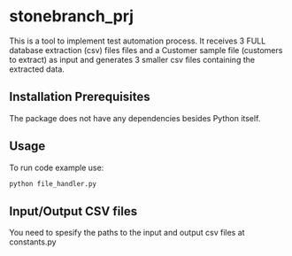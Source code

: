# stonebranch_prj

This is a tool to implement test automation process. It receives 3 FULL database extraction (csv) files files and a Customer sample file (customers to extract) as input and generates 3 smaller csv files containing the extracted data.

## Installation Prerequisites

The package does not have any dependencies besides Python itself.

## Usage

To run code example use: 

```bash
python file_handler.py
```

## Input/Output CSV files

You need to spesify the paths to the input and output csv files at constants.py
